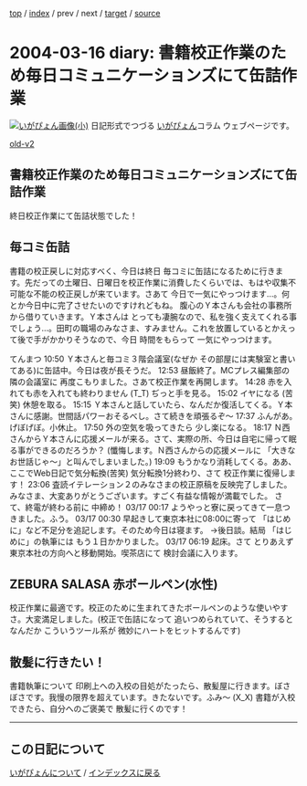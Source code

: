 [top](https://igapyon.github.io/diary/) 
 / [index](https://igapyon.github.io/diary/2004/index.html) 
 / prev 
 / next 
 / [target](https://igapyon.github.io/diary/2004/ig040316.html) 
 / [source](https://github.com/igapyon/diary/blob/gh-pages/2004/ig040316.html.src.md) 

2004-03-16 diary: 書籍校正作業のため毎日コミュニケーションズにて缶詰作業
=====================================================================================================
[![いがぴょん画像(小)](https://igapyon.github.io/diary/images/iga200306s.jpg "いがぴょん")](https://igapyon.github.io/diary/memo/memoigapyon.html) 日記形式でつづる [いがぴょん](https://igapyon.github.io/diary/memo/memoigapyon.html)コラム ウェブページです。

[old-v2](ig040316-orig.html)

## 書籍校正作業のため毎日コミュニケーションズにて缶詰作業

終日校正作業にて缶詰状態でした！






## 毎コミ缶詰


書籍の校正戻しに対応すべく、今日は終日 毎コミに缶詰になるために行きます。先だっての土曜日、日曜日を校正作業に消費したくらいでは、もはや収集不可能な不能の校正戻しが来ています。さあて
今日で一気にやっつけます…。何とか今日中に完了させたいのですけれどもね。
腹心のＹ本さんも会社の事務所から借りていきます。Ｙ本さんは とっても凄腕なので、私を強く支えてくれる事でしょう…。田町の職場のみなさま、すみません。これを放置しているとかえって後で手がかかりそうなので、今日 時間をもらって 一気にやっつけます。 

てんまつ
10:50 Ｙ本さんと毎コミ３階会議室(なぜか その部屋には実験室と書いてある)に缶詰中。今日は夜が長そうだ。
  12:53 昼飯終了。MCプレス編集部の隣の会議室に 再度こもりました。さあて校正作業を再開します。
  14:28 赤を入れても赤を入れても終わりません (T_T) ぢっと手を見る。
  15:02 イヤになる (苦笑) 休憩を取る。
  15:15 Ｙ本さんと話していたら、なんだか復活してくる。Ｙ本さんに感謝。世間話パワーおそるべし。さて続きを頑張るぞ～
  17:37 ふんがあ。げぼげぼ。小休止。
  17:50 外の空気を吸ってきたら 少し楽になる。
  18:17 Ｎ西さんからＹ本さんに応援メールが来る。さて、実際の所、今日は自宅に帰って眠る事ができるのだろうか？
  (懺悔します。Ｎ西さんからの応援メールに 「大きなお世話じゃ～」と叫んでしまいました。)
  19:09 もうかなり消耗してくる。ああ、ここでWeb日記で気分転換(苦笑)
  気分転換1分終わり、さて 校正作業に復帰します！
  23:06 査読イテレーション２のみなさまの校正原稿を反映完了しました。みなさま、大変ありがとうございます。すごく有益な情報が満載でした。
  さて、終電が終わる前に 中締め！
  03/17 00:17 ようやっと寮に戻ってきて一息つきました。ふう。
  03/17 00:30 早起きして東京本社に08:00に寄って 「はじめに」など不足分を追記します。そのため今日は寝ます。
  →後日談。結局 「はじめに」の執筆には もう１日かかりました。
  03/17 06:19 起床。さて とりあえず東京本社の方向へと移動開始。喫茶店にて
  検討会議に入ります。


## ZEBURA SALASA 赤ボールペン(水性)


校正作業に最適です。校正のために生まれてきたボールペンのような使いやすさ。大変満足しました。(校正で缶詰になって
追いつめられていて、そうするとなんだか こういうツール系が 微妙にハートをヒットするんです)

## 散髪に行きたい！


書籍執筆について 印刷上への入校の目処がたったら、散髪屋に行きます。ぼさぼさです。我慢の限界を超えています。きたないです。ふみ～ (X_X)
書籍が入校できたら、自分へのご褒美で 散髪に行くのです！


----------------------------------------------------------------------------------------------------

## この日記について
[いがぴょんについて](https://igapyon.github.io/diary/memo/memoigapyon.html) / [インデックスに戻る](https://igapyon.github.io/diary/idxall.html)
